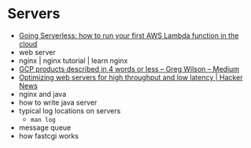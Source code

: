 # Servers
- [Going Serverless: how to run your first AWS Lambda function in the cloud](https://medium.freecodecamp.org/going-serverless-how-to-run-your-first-aws-lambda-function-in-the-cloud-d866a9b51536)
- web server
- nginx | nginx tutorial | learn nginx
- [GCP products described in 4 words or less – Greg Wilson – Medium](https://medium.com/@gregsramblings/gcp-products-described-in-4-words-or-less-f3056550e595)
- [Optimizing web servers for high throughput and low latency | Hacker News](https://news.ycombinator.com/item?id=15185416)
- nginx and java
- how to write java server
- typical log locations on servers
    - `man log`
- message queue
- how fastcgi works
